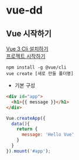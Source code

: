 # vue-dd



## Vue 시작하기

[Vue 3 Cli 설치하기](https://v3.ko.vuejs.org/guide/installation.html#cli)\
[프로젝트 시작하기](https://cli.vuejs.org/guide/creating-a-project.html#using-the-gui)

```
npm install -g @vue/cli
vue create [새로 만들 폴더명]
```

* 기본 구성

```html
<div id="app">
  <h1>{{ message }}</h1>
</div>
```

```js
Vue.createApp({
  data(){
    return {
      message: 'Hello Vue'
    }
  }
}).mount('#app');
```
